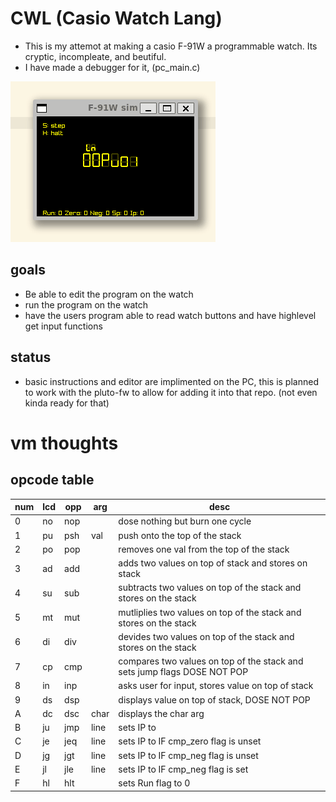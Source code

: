 # CWL (Casio Watch Lang)

- This is my attemot at making a casio F-91W a programmable watch. Its cryptic, incompleate, and beutiful. 
- I have made a debugger for it, (pc_main.c)

![the simulator running a program](programmable_calc_running.gif)

## goals

- Be able to edit the program on the watch
- run the program on the watch
- have the users program able to read watch buttons and have highlevel get input functions

## status

- basic instructions and editor are implimented on the PC, this is planned to work with the pluto-fw to allow for adding it into that repo. (not even kinda ready for that)

# vm thoughts

## opcode table

| num  | lcd | opp | arg  | desc                                                                     |
| :--- | --- | --- | ---- | ------------------------------------------------------------------------ |
| 0    | no  | nop |      | dose nothing but burn one cycle                                          |
| 1    | pu  | psh | val  | push <val> onto the top of the stack                                     |
| 2    | po  | pop |      | removes one val from the top of the stack                                |
| 3    | ad  | add |      | adds two values on top of stack and stores on stack                      |
| 4    | su  | sub |      | subtracts two values on top of the stack and stores on the stack         |
| 5    | mt  | mut |      | mutliplies two values on top of the stack and stores on the stack        |
| 6    | di  | div |      | devides two values on top of the stack and stores on the stack           |
| 7    | cp  | cmp |      | compares two values on top of the stack and sets jump flags DOSE NOT POP |
| 8    | in  | inp |      | asks user for input, stores value on top of stack                        |
| 9    | ds  | dsp |      | displays value on top of stack, DOSE NOT POP                             |
| A    | dc  | dsc | char | displays the char arg                                                    |
| B    | ju  | jmp | line | sets IP to <line>                                                        |
| C    | je  | jeq | line | sets IP to <line> IF cmp_zero flag is unset                              |
| D    | jg  | jgt | line | sets IP to <line> IF cmp_neg flag is unset                               |
| E    | jl  | jle | line | sets IP to <line> IF cmp_neg flag is set                                 |
| F    | hl  | hlt |      | sets Run flag to 0                                                       |
